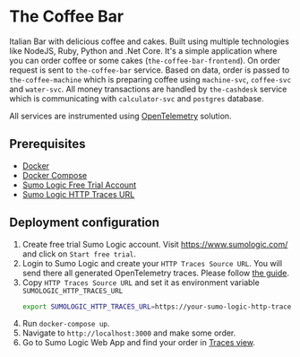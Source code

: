 # The Coffee Bar

Italian Bar with delicious coffee and cakes. Built using multiple technologies like NodeJS, Ruby, Python and .Net Core. 
It's a simple application where you can order coffee or some cakes (`the-coffee-bar-frontend`). On order request is sent to 
`the-coffee-bar` service. Based on data, order is passed to `the-coffee-machine` which is preparing coffee using 
`machine-svc`, `coffee-svc` and `water-svc`. All money transactions are handled by `the-cashdesk` service which is 
communicating with `calculator-svc` and `postgres` database.

All services are instrumented using [OpenTelemetry](https://opentelemetry.io/) solution.

## Prerequisites
* [Docker](https://docs.docker.com/get-docker/)
* [Docker Compose](https://docs.docker.com/compose/install/)
* [Sumo Logic Free Trial Account](https://www.sumologic.com/)
* [Sumo Logic HTTP Traces URL](https://help.sumologic.com/Traces/01Getting_Started_with_Transaction_Tracing/HTTP_Traces_Source#create-an-http-traces-source)

## Deployment configuration
1. Create free trial Sumo Logic account. Visit https://www.sumologic.com/ and click on `Start free trial`.
2. Login to Sumo Logic and create your `HTTP Traces Source URL`. You will send there all generated OpenTelemetry traces. 
Please follow [the guide](https://help.sumologic.com/Traces/01Getting_Started_with_Transaction_Tracing/HTTP_Traces_Source#create-an-http-traces-source).
3. Copy `HTTP Traces Source URL` and set it as environment variable `SUMOLOGIC_HTTP_TRACES_URL`
    ```bash
    export SUMOLOGIC_HTTP_TRACES_URL=https://your-sumo-logic-http-traces-source-url-here
    ```
4. Run `docker-compose up`.
5. Navigate to `http://localhost:3000` and make some order.
6. Go to Sumo Logic Web App and find your order in [Traces view](https://help.sumologic.com/Traces/02Working_with_Tracing_data/03View_and_investigate_traces).
